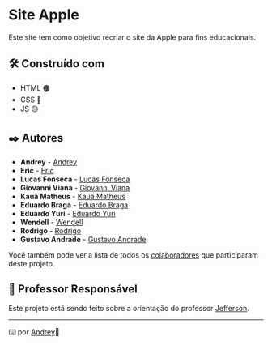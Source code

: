 # Site Apple

Este site tem como objetivo recriar o site da Apple para fins educacionais.

## 🛠️ Construído com

* HTML 🟠
* CSS 🔵
* JS 🟡

## ✒️ Autores

* **Andrey** - [Andrey](https://github.com/TFDreyy)
* **Eric** - [Eric](https://github.com/AragaosHouse)
* **Lucas Fonseca** - [Lucas Fonseca](https://github.com/LucasFonseca12)
* **Giovanni Viana** - [Giovanni Viana](https://github.com/givanyo)
* **Kauã Matheus** - [Kauã Matheus](https://github.com/Gouveak)
* **Eduardo Braga** - [Eduardo Braga](https://github.com/)
* **Eduardo Yuri** - [Eduardo Yuri](https://github.com/Godenot-print)
* **Wendell** - [Wendell](https://github.com/Wendell-Vilela)
* **Rodrigo** - [Rodrigo](https://github.com/)
* **Gustavo Andrade** - [Gustavo Andrade](https://github.com/GBatata)

Você também pode ver a lista de todos os [colaboradores](https://github.com/usuario/projeto/colaboradores) que participaram deste projeto.

## 📄 Professor Responsável

Este projeto está sendo feito sobre a orientação do professor [Jefferson](https://github.com/ProfRiper).

---
⌨️ por [Andrey](https://github.com/TFDreyy)💪
